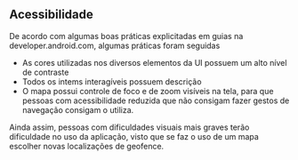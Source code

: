 ## Acessibilidade
De acordo com algumas boas práticas explicitadas em guias na developer.android.com, algumas práticas foram seguidas

* As cores utilizadas nos diversos elementos da UI possuem um alto nível de contraste
* Todos os intems interagíveis possuem descrição
* O mapa possui controle de foco e de zoom visíveis na tela, para que pessoas com acessibilidade reduzida que não consigam fazer gestos de navegação consigam o utiliza.

Ainda assim, pessoas com dificuldades visuais mais graves terão dificuldade no uso da aplicação, visto que se faz o uso de um mapa escolher novas localizações de geofence.